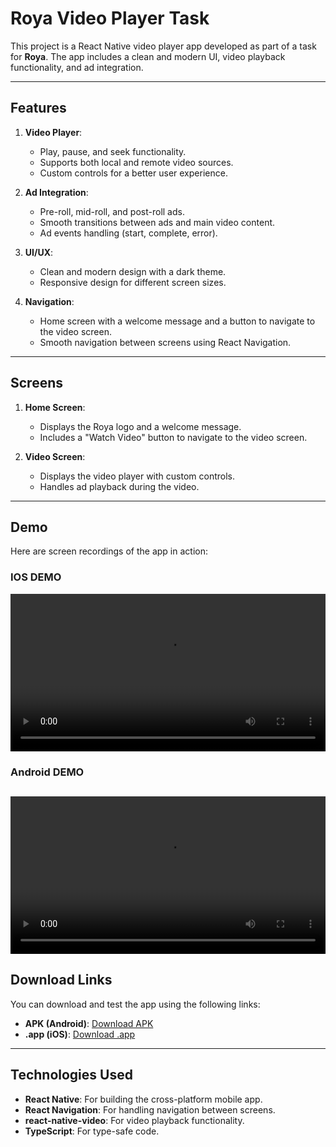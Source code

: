 # Roya Video Player Task

This project is a React Native video player app developed as part of a task for **Roya**. The app includes a clean and modern UI, video playback functionality, and ad integration.

---

## **Features**
1. **Video Player**:
   - Play, pause, and seek functionality.
   - Supports both local and remote video sources.
   - Custom controls for a better user experience.

2. **Ad Integration**:
   - Pre-roll, mid-roll, and post-roll ads.
   - Smooth transitions between ads and main video content.
   - Ad events handling (start, complete, error).

3. **UI/UX**:
   - Clean and modern design with a dark theme.
   - Responsive design for different screen sizes.

4. **Navigation**:
   - Home screen with a welcome message and a button to navigate to the video screen.
   - Smooth navigation between screens using React Navigation.

---

## **Screens**
1. **Home Screen**:
   - Displays the Roya logo and a welcome message.
   - Includes a "Watch Video" button to navigate to the video screen.

2. **Video Screen**:
   - Displays the video player with custom controls.
   - Handles ad playback during the video.

---

## **Demo**
Here are screen recordings of the app in action:

### **IOS DEMO**

<video src="https://res.cloudinary.com/dtrltzmxt/video/upload/v1737837209/WhatsApp_Video_2025-01-25_at_23.32.23_qbr9w6.mp4" controls width="100%"></video>

### **Android DEMO**


<video src="https://res.cloudinary.com/dtrltzmxt/video/upload/v1737837216/WhatsApp_Video_2025-01-25_at_23.32.10_yilg1r.mp4" controls width="100%"></video>
---

## **Download Links**
You can download and test the app using the following links:

- **APK (Android)**: [Download APK](https://your-file-hosting-service.com/app-release.apk)
- **.app (iOS)**: [Download .app](https://your-file-hosting-service.com/app-release.app)

---

## **Technologies Used**
- **React Native**: For building the cross-platform mobile app.
- **React Navigation**: For handling navigation between screens.
- **react-native-video**: For video playback functionality.
- **TypeScript**: For type-safe code.
